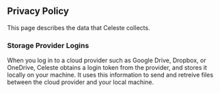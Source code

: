 ## Privacy Policy
This page describes the data that Celeste collects.

### Storage Provider Logins
When you log in to a cloud provider such as Google Drive, Dropbox, or OneDrive, Celeste obtains a login token from the provider, and stores it locally on your machine. It uses this information to send and retreive files between the cloud provider and your local machine.
